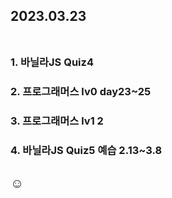 ## 2023.03.23<br/><br/>

### 1. 바닐라JS Quiz4
### 2. 프로그래머스 lv0 day23~25
### 3. 프로그래머스 lv1 2
### 4. 바닐라JS Quiz5 예습 2.13~3.8



## ☺
